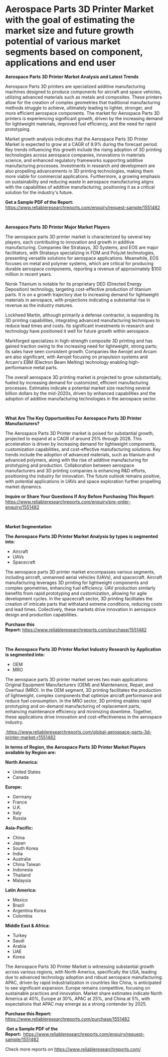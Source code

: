 <p><h1>Aerospace Parts 3D Printer Market with the goal of estimating the market size and future growth potential of various market segments based on component, applications and end user</h1></p><p><strong>Aerospace Parts 3D Printer Market Analysis and Latest Trends</strong></p>
<p><p>Aerospace Parts 3D printers are specialized additive manufacturing machines designed to produce components for aircraft and space vehicles, utilizing advanced materials such as metals and composites. These printers allow for the creation of complex geometries that traditional manufacturing methods struggle to achieve, ultimately leading to lighter, stronger, and more efficient aerospace components. The market for Aerospace Parts 3D printers is experiencing significant growth, driven by the increasing demand for lightweight materials, improved fuel efficiency, and the need for rapid prototyping.</p><p>Market growth analysis indicates that the Aerospace Parts 3D Printer Market is expected to grow at a CAGR of 9.9% during the forecast period. Key trends influencing this growth include the rising adoption of 3D printing technologies across aerospace companies, innovations in materials science, and enhanced regulatory frameworks supporting additive manufacturing processes. Investments in research and development are also propelling advancements in 3D printing technologies, making them more viable for commercial applications. Furthermore, a growing emphasis on sustainability and reducing waste in aerospace manufacturing aligns with the capabilities of additive manufacturing, positioning it as a critical solution for the industry's future.</p></p>
<p><strong>Get a Sample PDF of the Report:&nbsp;</strong> <a href="https://www.reliableresearchreports.com/enquiry/request-sample/1551482?utm_campaign=3028&utm_medium=2&utm_source=Github&utm_content=ia&utm_term=11042025&utm_id=aerospace-parts-3d-printer">https://www.reliableresearchreports.com/enquiry/request-sample/1551482</a></p>
<p>&nbsp;</p>
<p><strong>Aerospace Parts 3D Printer Major Market Players</strong></p>
<p><p>The aerospace parts 3D printer market is characterized by several key players, each contributing to innovation and growth in additive manufacturing. Companies like Stratasys, 3D Systems, and EOS are major facilitators, with Stratasys specializing in FDM and PolyJet technologies, presenting versatile solutions for aerospace applications. Meanwhile, EOS focuses on metal and polymer systems, which are critical for producing durable aerospace components, reporting a revenue of approximately $100 million in recent years.</p><p>Norsk Titanium is notable for its proprietary DED (Directed Energy Deposition) technology, targeting cost-effective production of titanium parts. It is on a growth trajectory due to increasing demand for lightweight materials in aerospace, with projections indicating a substantial rise in revenue as the industry matures.</p><p>Lockheed Martin, although primarily a defense contractor, is expanding its 3D printing capabilities, integrating advanced manufacturing techniques to reduce lead times and costs. Its significant investments in research and technology have positioned it well for future growth within aerospace.</p><p>Markforged specializes in high-strength composite 3D printing and has gained traction owing to the increasing need for lightweight, strong parts; its sales have seen consistent growth. Companies like Aerojet and Arcam are also significant, with Aerojet focusing on propulsion systems and Arcam's EBM (Electron Beam Melting) technology enabling high-performance metal parts.</p><p>The overall aerospace 3D printing market is projected to grow substantially, fueled by increasing demand for customized, efficient manufacturing processes. Estimates indicate a potential market size reaching several billion dollars by the mid-2020s, driven by enhanced capabilities and the adoption of additive manufacturing technologies in the aerospace sector.</p></p>
<p>&nbsp;</p>
<p><strong>What Are The Key Opportunities For Aerospace Parts 3D Printer Manufacturers?</strong></p>
<p><p>The Aerospace Parts 3D Printer market is poised for substantial growth, projected to expand at a CAGR of around 25% through 2028. This acceleration is driven by increasing demand for lightweight components, customization capabilities, and cost-effective manufacturing solutions. Key trends include the adoption of advanced materials, such as titanium and advanced polymers, along with the rise of additive manufacturing for prototyping and production. Collaboration between aerospace manufacturers and 3D printing companies is enhancing R&D efforts, positioning the industry for innovation. The future outlook remains positive, with potential applications in UAVs and space exploration further propelling market dynamics.</p></p>
<p><strong>Inquire or Share Your Questions If Any Before Purchasing This Report:</strong> <a href="https://www.reliableresearchreports.com/enquiry/pre-order-enquiry/1551482?utm_campaign=3028&utm_medium=2&utm_source=Github&utm_content=ia&utm_term=11042025&utm_id=aerospace-parts-3d-printer">https://www.reliableresearchreports.com/enquiry/pre-order-enquiry/1551482</a></p>
<p>&nbsp;</p>
<p><strong>Market Segmentation</strong></p>
<p><strong>The Aerospace Parts 3D Printer Market Analysis by types is segmented into:</strong></p>
<p><ul><li>Aircraft</li><li>UAVs</li><li>Spacecraft</li></ul></p>
<p><p>The aerospace parts 3D printer market encompasses various segments, including aircraft, unmanned aerial vehicles (UAVs), and spacecraft. Aircraft manufacturing leverages 3D printing for lightweight components and complex geometries, enhancing fuel efficiency. UAV production similarly benefits from rapid prototyping and customization, allowing for agile development cycles. In the spacecraft sector, 3D printing facilitates the creation of intricate parts that withstand extreme conditions, reducing costs and lead times. Collectively, these markets drive innovation in aerospace design and production capabilities.</p></p>
<p><strong>Purchase this Report:&nbsp;</strong><a href="https://www.reliableresearchreports.com/purchase/1551482?utm_campaign=3028&utm_medium=2&utm_source=Github&utm_content=ia&utm_term=11042025&utm_id=aerospace-parts-3d-printer">https://www.reliableresearchreports.com/purchase/1551482</a></p>
<p>&nbsp;</p>
<p><strong>The Aerospace Parts 3D Printer Market Industry Research by Application is segmented into:</strong></p>
<p><ul><li>OEM</li><li>MRO</li></ul></p>
<p><p>The aerospace parts 3D printer market serves two main applications: Original Equipment Manufacturers (OEM) and Maintenance, Repair, and Overhaul (MRO). In the OEM segment, 3D printing facilitates the production of lightweight, complex components that optimize aircraft performance and reduce fuel consumption. In the MRO sector, 3D printing enables rapid prototyping and on-demand manufacturing of replacement parts, enhancing maintenance efficiency and minimizing downtime. Together, these applications drive innovation and cost-effectiveness in the aerospace industry.</p></p>
<p><a href="https://www.reliableresearchreports.com/global-aerospace-parts-3d-printer-market-r1551482?utm_campaign=3028&utm_medium=2&utm_source=Github&utm_content=ia&utm_term=11042025&utm_id=aerospace-parts-3d-printer">&nbsp;https://www.reliableresearchreports.com/global-aerospace-parts-3d-printer-market-r1551482</a></p>
<p><strong>In terms of Region, the Aerospace Parts 3D Printer Market Players available by Region are:</strong></p>
<p>
    <p> <strong> North America: </strong>
        <ul>
            <li>United States</li>
            <li>Canada</li>
        </ul>
        </p> 
    <p> <strong> Europe: </strong>
        <ul>
            <li>Germany</li>
            <li>France</li>
            <li>U.K.</li>
            <li>Italy</li>
            <li>Russia</li>
        </ul>
        </p> 
    <p> <strong> Asia-Pacific: </strong>
        <ul>
            <li>China</li>
            <li>Japan</li>
            <li>South Korea</li>
            <li>India</li>
            <li>Australia</li>
            <li>China Taiwan</li>
            <li>Indonesia</li>
            <li>Thailand</li>
            <li>Malaysia</li>
        </ul>
        </p> 
    <p> <strong> Latin America: </strong>
        <ul>
            <li>Mexico</li>
            <li>Brazil</li>
            <li>Argentina Korea</li>
            <li>Colombia</li>
        </ul>
        </p> 
    <p> <strong> Middle East & Africa: </strong>
        <ul>
            <li>Turkey</li>
            <li>Saudi</li>
            <li>Arabia</li>
            <li>UAE</li>
            <li>Korea</li>
        </ul>
    </p>
    </p>
<p><p>The Aerospace Parts 3D Printer Market is witnessing substantial growth across various regions, with North America, specifically the USA, leading due to advanced technology adoption and robust aerospace manufacturing. APAC, driven by rapid industrialization in countries like China, is anticipated to see significant expansion. Europe remains competitive, focusing on sustainable practices and innovation. Market share estimates indicate North America at 40%, Europe at 30%, APAC at 25%, and China at 5%, with expectations that APAC may emerge as a strong contender by 2025.</p></p>
<p><strong>Purchase this Report: </strong><a href="https://www.reliableresearchreports.com/purchase/1551482?utm_campaign=3028&utm_medium=2&utm_source=Github&utm_content=ia&utm_term=11042025&utm_id=aerospace-parts-3d-printer">https://www.reliableresearchreports.com/purchase/1551482</a></p>
<p>&nbsp;<strong>Get a Sample PDF of the Report:&nbsp;&nbsp;</strong><a href="https://www.reliableresearchreports.com/enquiry/request-sample/1551482?utm_campaign=3028&utm_medium=2&utm_source=Github&utm_content=ia&utm_term=11042025&utm_id=aerospace-parts-3d-printer">https://www.reliableresearchreports.com/enquiry/request-sample/1551482</a></p>
<p><strong></strong></p>
<p>Check more reports on <a href="https://www.reliableresearchreports.com/?utm_campaign=3028&utm_medium=2&utm_source=Github&utm_content=ia&utm_term=11042025&utm_id=aerospace-parts-3d-printer">https://www.reliableresearchreports.com/</a></p>